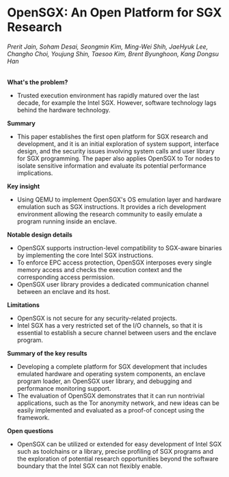 # OpenSGX: An Open Platform for SGX Research
###### Prerit Jain, Soham Desai, Seongmin Kim, Ming-Wei Shih, JaeHyuk Lee, Changho Choi, Youjung Shin, Taesoo Kim, Brent Byunghoon, Kang Dongsu Han

**What's the problem?**
* Trusted execution environment has rapidly matured over the last decade, for example the Intel SGX. However, software technology lags behind the hardware technology.

**Summary**
* This paper establishes the first open platform for SGX research and development, and it is an initial exploration of system support, interface design, and the security issues involving system calls and user library for SGX programming. The paper also applies OpenSGX to Tor nodes to isolate sensitive information and evaluate its potential performance implications.

**Key insight**
* Using QEMU to implement OpenSGX's OS emulation layer and hardware emulation such as SGX instructions. It provides a rich development environment allowing the research community to easily emulate a program running inside an enclave.

**Notable design details**
* OpenSGX supports instruction-level compatibility to SGX-aware binaries by implementing the core Intel SGX instructions.
* To enforce EPC access protection, OpenSGX interposes every single memory access and checks the execution context and the corresponding access permission.
* OpenSGX user library provides a dedicated communication channel between an enclave and its host.

**Limitations**
* OpenSGX is not secure for any security-related projects.
* Intel SGX has a very restricted set of the I/O channels, so that it is essential to establish a secure channel between users and the enclave program.

**Summary of the key results**
* Developing a complete platform for SGX development that includes emulated hardware and operating system components, an enclave program loader, an OpenSGX user library, and debugging and performance monitoring support.
* The evaluation of OpenSGX demonstrates that it can run nontrivial applications, such as the Tor anonymity network, and new ideas can be easily implemented and evaluated as a proof-of concept using the framework.

**Open questions**
* OpenSGX can be utilized or extended for easy development of Intel SGX such as toolchains or a library, precise profiling of SGX programs and the exploration of potential research opportunities beyond the software boundary that the Intel SGX can not flexibly enable.
